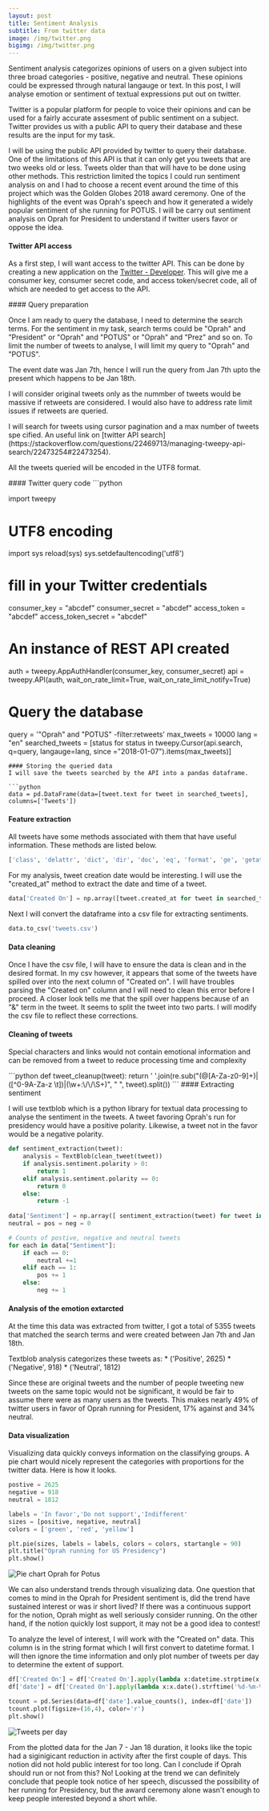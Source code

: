 ```yaml
---
layout: post
title: Sentiment Analysis
subtitle: From twitter data 
image: /img/twitter.png
bigimg: /img/twitter.png
---
```


Sentiment analysis categorizes opinions of users on a given subject into three broad categories - positive, negative and neutral.
These opinions could be expressed through natural langauge or text. In this post, I will analyse emotion or sentiment of textual expressions put out on twitter.
<p> Twitter is a popular platform for people to voice their opinions and can be used for a fairly accurate assesment of public
sentiment on a subject. Twitter provides us with a public API to query their database and these results are the input for my task. </p>

<p> I will be using the public API provided by twitter to query their database. One of the limitations of this API is that it can only get you tweets that are two weeks old or less. Tweets older than that will have to be done using other methods. This restriction limited the topics I could run sentiment analysis on and I had to choose a recent event around the time of this project which was the Golden Globes 2018 award ceremony. One of the highlights of the event was Oprah's speech and how it generated a widely popular sentiment of she running for POTUS. I will be carry out sentiment analysis on Oprah for President to understand if twitter users favor or oppose the idea. </p>

#### Twitter API access
As a first step, I will want access to the twitter API. This can be done by creating a new application on the [Twitter - Developer](https://apps.twitter.com/). This will give me a consumer key, consumer secret code, and access token/secret code, all of which are needed to get access to the API.
<p> </p>
#### Query preparation
<p> Once I am ready to query the database, I need to determine the search terms. For the sentiment in my task, search terms could be "Oprah" and "President"  or "Oprah" and "POTUS" or "Oprah" and "Prez" and so on. To limit the number of tweets to analyse, I will limit my query to "Oprah" and "POTUS". </p>
<p> The event date was Jan 7th, hence I will run the query from Jan 7th upto the present which happens to be Jan 18th.</p>
<p> I will consider original tweets only as the nummber of tweets would be massive if retweets are considered. I would also have to address rate limit issues if retweets are queried. </p> 
I will search for tweets using cursor pagination and a max number of tweets spe
cified. An useful link on [twitter API search](https://stackoverflow.com/questions/22469713/managing-tweepy-api-search/22473254#22473254).
<p> All the tweets queried will be encoded in the UTF8 format. </p> 
<p> </p>
#### Twitter query code
```python

import tweepy

# UTF8 encoding
import sys
reload(sys)
sys.setdefaultencoding('utf8')

# fill in your Twitter credentials 
consumer_key = "abcdef"
consumer_secret = "abcdef"
access_token = "abcdef"
access_token_secret = "abcdef"

# An instance of REST API created
auth = tweepy.AppAuthHandler(consumer_key, consumer_secret)
api = tweepy.API(auth, wait_on_rate_limit=True, wait_on_rate_limit_notify=True)

# Query the database
query = '"Oprah" and "POTUS" -filter:retweets'
max_tweets = 10000
lang = "en"
searched_tweets = [status for status in tweepy.Cursor(api.search, q=query, langauge=lang, since ="2018-01-07").items(max_tweets)]
```
#### Storing the queried data
I will save the tweets searched by the API into a pandas dataframe.

```python
data = pd.DataFrame(data=[tweet.text for tweet in searched_tweets], columns=['Tweets'])
```
#### Feature extraction
All tweets have some methods associated with them that have useful information. These methods are listed below.
```python
['class', 'delattr', 'dict', 'dir', 'doc', 'eq', 'format', 'ge', 'getattribute', 'getstate', 'gt', 'hash', 'init', 'init_subclass', 'le', 'lt', 'module', 'ne', 'new', 'reduce', 'reduce_ex', 'repr', 'setattr', 'sizeof', 'str', 'subclasshook', 'weakref', '_api', '_json', 'author', 'contributors', 'coordinates', 'created_at', 'destroy', 'entities', 'favorite', 'favorite_count', 'favorited', 'geo', 'id', 'id_str', 'in_reply_to_screen_name', 'in_reply_to_status_id', 'in_reply_to_status_id_str', 'in_reply_to_user_id', 'in_reply_to_user_id_str', 'is_quote_status', 'lang', 'parse', 'parse_list', 'place', 'possibly_sensitive', 'retweet', 'retweet_count', 'retweeted', 'retweets', 'source', 'source_url', 'text', 'truncated', 'user']
```
For my analysis, tweet creation date would be interesting. I will use the "created_at" method to extract the date and time of a tweet.
``` python
data['Created On'] = np.array([tweet.created_at for tweet in searched_tweets])
```
Next I will convert the dataframe into a csv file for extracting sentiments.
```python
data.to_csv('tweets.csv')
```
#### Data cleaning
<p> Once I have the csv file, I will have to ensure the data is clean and in the desired format. In my csv however, it appears that some of the tweets have spilled over into the next column of "Created on". I will have troubles parsing the "Created on" column and I will need to clean this error before I proceed. A closer look tells me that the spill over happens because of an "&amp" term in the tweet. It seems to split the tweet into two parts. I will modify the csv file to reflect these corrections. </p>

#### Cleaning of tweets
<p> Special characters and links would not contain emotional information and can be removed from a tweet to reduce processing time and complexity </p>
```python
def tweet_cleanup(tweet):
  return ' '.join(re.sub("(@[A-Za-z0-9]+)|([^0-9A-Za-z \t])|(\w+:\/\/\S+)", " ", tweet).split())
```
#### Extracting sentiment
<p> I will use textblob which is a python library for textual data processing to analyse the sentiment in the tweets. A tweet favoring Oprah's run for presidency would have a positive polarity. Likewise, a tweet not in the favor would be a negative polarity. </p>

```python
def sentiment_extraction(tweet):
    analysis = TextBlob(clean_tweet(tweet))
    if analysis.sentiment.polarity > 0:
        return 1
    elif analysis.sentiment.polarity == 0:
        return 0
    else:
        return -1
        
data['Sentiment'] = np.array([ sentiment_extraction(tweet) for tweet in data['Tweets'] ])
neutral = pos = neg = 0

# Counts of postive, negative and neutral tweets
for each in data["Sentiment"]:
    if each == 0:
        neutral +=1
    elif each == 1:
        pos += 1
    else:
        neg += 1
```
#### Analysis of the emotion extarcted
<p> At the time this data was extracted from twitter, I got a total of 5355 tweets that matched the search terms and were created between Jan 7th and Jan 18th. </p>
<p> Textblob analysis categorizes these tweets as:
* ('Positive', 2625)
* ('Negative', 918)
* ('Neutral', 1812)
<p> Since these are original tweets and the number of people tweeting new tweets on the same topic would not be significant, it would be fair to assume there were as many users as the tweets. This makes nearly 49% of twitter users in favor of Oprah running for President, 17% against and 34% neutral. </p>

#### Data visualization
<p> Visualizing data quickly conveys information on the classifying groups. A pie chart would nicely represent the categories with proportions for the twitter data. Here is how it looks. </p>

```python
postive = 2625
negative = 918
neutral = 1812

labels = 'In favor','Do not support','Indifferent'
sizes = [positive, negative, neutral]
colors = ['green', 'red', 'yellow']

plt.pie(sizes, labels = labels, colors = colors, startangle = 90)
plt.title("Oprah running for US Presidency")
plt.show()
```
![Pie chart Oprah for Potus](/img/piechart.jpg)

<p> We can also understand trends through visualizing data. One question that comes to mind in the Oprah for President sentiment is, did the trend have sustained interest or was ir short lived? If there was a continuous support for the notion, Oprah might as well seriously consider running. On the other hand, if the notion quickly lost support, it may not be a good idea to contest! </p>

<p> To analyze the level of interest, I will work with the "Created on" data. This column is in the string format which I will first convert to datetime format. I will then ignore the time information and only plot number of tweets per day to determine the extent of support. </p>

```python
df['Created On'] = df['Created On'].apply(lambda x:datetime.strptime(x, '%Y-%m-%d %H:%M:%S')) #to convert string format to datetime
df['date'] = df['Created On'].apply(lambda x:x.date().strftime('%d-%m-%y')) # strip time from datetime

tcount = pd.Series(data=df['date'].value_counts(), index=df['date'])
tcount.plot(figsize=(16,4), color='r')
plt.show()
```

![Tweets per day](/img/tweets_per_day.png)

<p> From the plotted data for the Jan 7 - Jan 18 duration, it looks like the topic had a siginigicant reduction in activity after the first couple of days. This notion did not hold public interest for too long. Can I conclude if Oprah should run or not from this? No! Looking at the trend we can definitely conclude that people took notice of her speech, discussed the possibility of her running for Presidency, but the award ceremony alone wasn't enough to keep people interested beyond a short while. </p>











